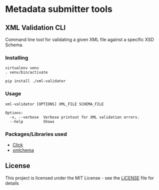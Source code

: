 # Metadata submitter tools

## XML Validation CLI

Command line tool for validating a given XML file against a specific XSD Schema.

### Installing

```
virtualenv venv
. venv/bin/activate

pip install ./xml-validator
```

### Usage

```
xml-validator [OPTIONS] XML_FILE SCHEMA_FILE

Options:
  -v, --verbose  Verbose printout for XML validation errors.
  --help         Shows
```

### Packages/Libraries used

* [Click](https://click.palletsprojects.com/en/7.x/)
* [xmlchema](https://xmlschema.readthedocs.io/en/latest/index.html)

## License

This project is licensed under the MIT License - see the [LICENSE](LICENSE) file for details
